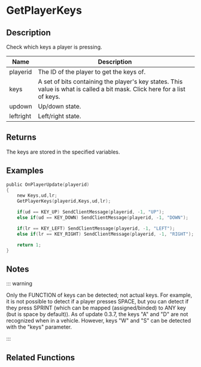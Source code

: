 # GetPlayerKeys

## Description

Check which keys a player is pressing.

| Name      | Description                                                                                                               |
| --------- | ------------------------------------------------------------------------------------------------------------------------- |
| playerid  | The ID of the player to get the keys of.                                                                                  |
| keys      | A set of bits containing the player's key states. This value is what is called a bit mask. Click here for a list of keys. |
| updown    | Up/down state.                                                                                                            |
| leftright | Left/right state.                                                                                                         |

## Returns

The keys are stored in the specified variables.

## Examples

```c
public OnPlayerUpdate(playerid)
{
    new Keys,ud,lr;
    GetPlayerKeys(playerid,Keys,ud,lr);

    if(ud == KEY_UP) SendClientMessage(playerid, -1, "UP");
    else if(ud == KEY_DOWN) SendClientMessage(playerid, -1, "DOWN");

    if(lr == KEY_LEFT) SendClientMessage(playerid, -1, "LEFT");
    else if(lr == KEY_RIGHT) SendClientMessage(playerid, -1, "RIGHT");

    return 1;
}
```

## Notes

::: warning

Only the FUNCTION of keys can be detected; not actual keys. For example, it is not possible to detect if a player presses SPACE, but you can detect if they press SPRINT (which can be mapped (assigned/binded) to ANY key (but is space by default)).
As of update 0.3.7, the keys "A" and "D" are not recognized when in a vehicle. However, keys "W" and "S" can be detected with the "keys" parameter.

:::

## Related Functions
